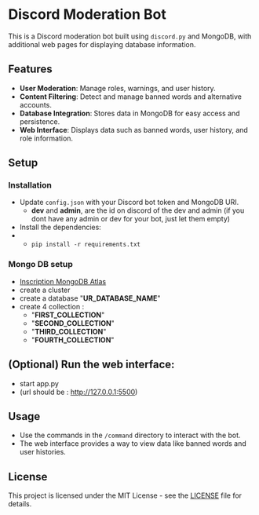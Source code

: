 # Discord Moderation Bot

This is a Discord moderation bot built using `discord.py` and MongoDB, with additional web pages for displaying database information.

## Features

- **User Moderation**: Manage roles, warnings, and user history.
- **Content Filtering**: Detect and manage banned words and alternative accounts.
- **Database Integration**: Stores data in MongoDB for easy access and persistence.
- **Web Interface**: Displays data such as banned words, user history, and role information.

## Setup

### Installation
- Update `config.json` with your Discord bot token and MongoDB URI.
    - **dev** and **admin**, are the id on discord of the dev and admin
      (if you dont have any admin or dev for your bot, just let them empty)
- Install the dependencies:
- - ```pip install -r requirements.txt```

### Mongo DB setup

- [Inscription MongoDB Atlas](https://www.mongodb.com/cloud/atlas/register)
- create a cluster
- create a database "**UR_DATABASE_NAME**"
- create 4 collection :
    * "**FIRST_COLLECTION**"
    * "**SECOND_COLLECTION**"
    * "**THIRD_COLLECTION**"
    * "**FOURTH_COLLECTION**"
## (Optional) Run the web interface:

- start app.py
- (url should be : http://127.0.0.1:5500)

## Usage

- Use the commands in the `/command` directory to interact with the bot.
- The web interface provides a way to view data like banned words and user histories.


## License

This project is licensed under the MIT License - see the [LICENSE](LICENSE) file for details.
